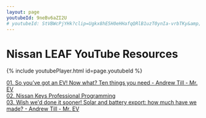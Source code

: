 ```yaml
---
layout: page  
youtubeId: 9neBv6aZI2U
# youtubeId: StVBWcPjYHk?clip=Ugkx8hE5H0eHHafqQRlB1uzT0ynIa-vrbTKy&amp;clipt=EJXdFBj1sRg - This line is an example of a youtube video that has been clipped which is why it is longer. NB to comment out in whitematter use a "#" just like this line
---
```


# Nissan LEAF YouTube Resources

{% include youtubePlayer.html id=page.youtubeId %}

[01. So you’ve got an EV! Now what? Ten things you need - Andrew Till - Mr. EV](https://www.youtube.com/watch?v=9mcQ0UNBBOY)  
[02. Nissan Keys Professional Programming](http://www.youtube.com/watch?v=30IRv3PIkfs)  
[03. Wish we'd done it sooner! Solar and battery export: how much have we made? - Andrew Till - Mr. EV](http://www.youtube.com/watch?v=9neBv6aZI2U)
